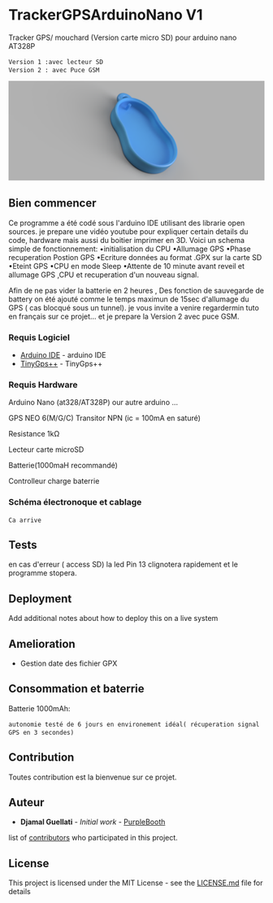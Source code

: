 # TrackerGPSArduinoNano V1

 Tracker GPS/ mouchard (Version carte micro SD) pour  arduino nano AT328P
 ```
Version 1 :avec lecteur SD
Version 2 : avec Puce GSM
```

![Boitier 3D](preview3D_box.png?raw=true "Boitier 3D")

## Bien commencer

Ce programme a été codé sous l'arduino IDE utilisant des librarie open sources.
je prepare une vidéo youtube pour expliquer certain details du code, hardware mais aussi du boitier imprimer en 3D.
Voici un schema simple de fonctionnement:
•initialisation du CPU
•Allumage GPS
•Phase recuperation Postion GPS
•Ecriture données au format .GPX sur la carte SD
•Eteint GPS
•CPU en mode Sleep
•Attente de 10 minute avant reveil et  allumage GPS ,CPU et recuperation d'un nouveau signal.

Afin de ne pas vider la batterie en 2 heures , Des fonction de sauvegarde de battery on été ajouté comme le temps maximun de 15sec d'allumage du GPS ( cas blocqué sous un tunnel).
je vous invite a venire regardermin tuto en français sur ce projet...
et je prepare la Version 2 avec puce GSM.

### Requis Logiciel
* [Arduino IDE](https://www.arduino.cc) - arduino IDE
* [TinyGps++](https://github.com/mikalhart/TinyGPSPlus) - TinyGps++

### Requis Hardware
Arduino Nano (at328/AT328P) our autre arduino ...

GPS NEO 6(M/G/C)
Transitor NPN (ic = 100mA en saturé)

Resistance 1kΩ

Lecteur carte microSD

Batterie(1000maH recommandé)

Controlleur charge baterrie


### Schéma électronoque et cablage


```
Ca arrive
```


## Tests
en cas d'erreur ( access SD) la led Pin 13 clignotera rapidement et le programme stopera.



## Deployment

Add additional notes about how to deploy this on a live system


## Amelioration

* Gestion date des fichier GPX

## Consommation et baterrie

Batterie 1000mAh:

```
autonomie testé de 6 jours en environement idéal( récuperation signal GPS en 3 secondes)
```

## Contribution

Toutes contribution est la bienvenue sur ce projet.


## Auteur

* **Djamal Guellati** - *Initial work* - [PurpleBooth](https://github.com/PurpleBooth)

 list of [contributors](https://github.com/your/project/contributors) who participated in this project.

## License

This project is licensed under the MIT License - see the [LICENSE.md](LICENSE.md) file for details

